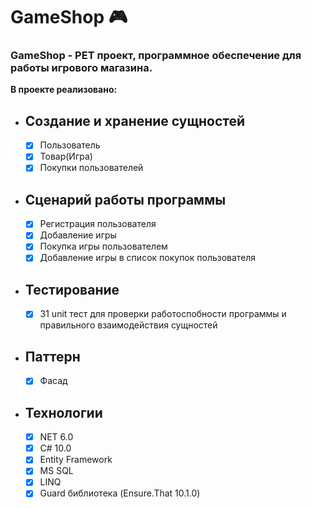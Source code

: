 # GameShop :video_game:

### GameShop - PET проект, программное обеспечение для работы игрового магазина. 
__В проекте реализовано:__
-  ## Создание и хранение сущностей
    - [X] Пользователь
    - [X] Товар(Игра)
    - [X] Покупки пользователей

-  ## Сценарий работы программы
    - [X] Регистрация пользователя
    - [X] Добавление игры
    - [X] Покупка игры пользователем
    - [X] Добавление игры в список покупок пользователя

 - ## Тестирование
    - [X] 31 unit тест для проверки работоспобности программы и правильного взаимодействия сущностей

 - ##  Паттерн
    - [X] Фасад

 - ## Технологии
    - [X] NET 6.0
    - [X] C# 10.0
    - [X] Entity Framework
    - [X] MS SQL
    - [X] LINQ
    - [X] Guard библиотека (Ensure.That 10.1.0)
